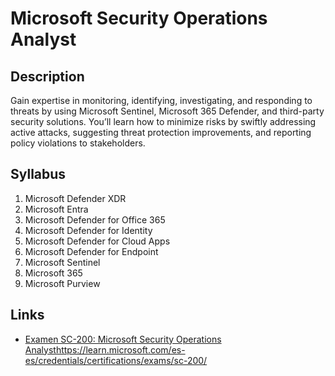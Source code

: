 # Microsoft Security Operations Analyst

## Description

Gain expertise in monitoring, identifying, investigating, and responding to threats by using Microsoft Sentinel, Microsoft 365 Defender, and third-party security solutions. You’ll learn how to minimize risks by swiftly addressing active attacks, suggesting threat protection improvements, and reporting policy violations to stakeholders.

## Syllabus

1. Microsoft Defender XDR
2. Microsoft Entra
3. Microsoft Defender for Office 365
4. Microsoft Defender for Identity
5. Microsoft Defender for Cloud Apps
6. Microsoft Defender for Endpoint
7. Microsoft Sentinel
8. Microsoft 365
9. Microsoft Purview

## Links

- [Examen SC-200: Microsoft Security Operations Analyst](https://learn.microsoft.com/es-es/credentials/certifications/exams/sc-200/)https://learn.microsoft.com/es-es/credentials/certifications/exams/sc-200/
